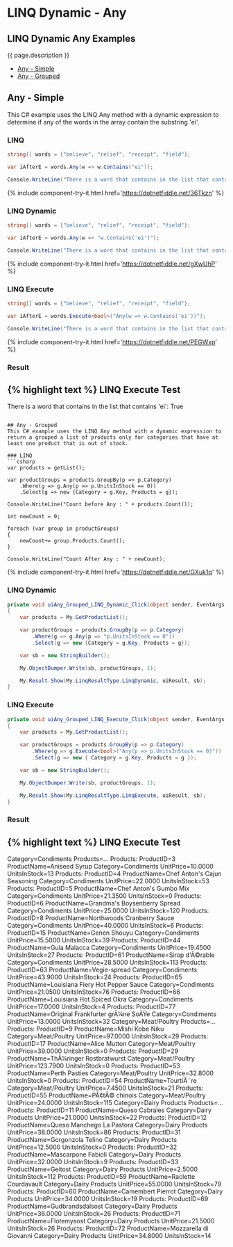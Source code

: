 # LINQ Dynamic - Any

## LINQ Dynamic Any Examples
{{ page.description }}

- [Any - Simple](#any---simple)
- [Any - Grouped](#any---grouped)

## Any - Simple
This C# example uses the LINQ Any method with a dynamic expression to determine if any of the words in the array contain the substring 'ei'.

### LINQ
```csharp
string[] words = {"believe", "relief", "receipt", "field"};

var iAfterE = words.Any(w => w.Contains("ei"));

Console.WriteLine("There is a word that contains in the list that contains 'ei': {0}", iAfterE);
```
{% include  component-try-it.html href='https://dotnetfiddle.net/36Tkzn' %}

### LINQ Dynamic
```csharp
string[] words = {"believe", "relief", "receipt", "field"};

var iAfterE = words.Any(w => "w.Contains('ei')");

Console.WriteLine("There is a word that contains in the list that contains 'ei': {0}", iAfterE);
```
{% include  component-try-it.html href='https://dotnetfiddle.net/gXwUhP' %}

### LINQ Execute
```csharp
string[] words = {"believe", "relief", "receipt", "field"};

var iAfterE = words.Execute<bool>("Any(w => w.Contains('ei'))");		

Console.WriteLine("There is a word that contains in the list that contains 'ei': {0}", iAfterE);
```
{% include  component-try-it.html href='https://dotnetfiddle.net/PEGWxp' %}

### Result
{% highlight text %}
LINQ Execute Test
------------------------------
There is a word that contains in the list that contains 'ei': True

```

## Any - Grouped
This C# example uses the LINQ Any method with a dynamic expression to return a grouped a list of products only for categories that have at least one product that is out of stock.

### LINQ
```csharp
var products = getList();

var productGroups = products.GroupBy(p => p.Category)
	.Where(g => g.Any(p => p.UnitsInStock == 0))
	.Select(g => new {Category = g.Key, Products = g});

Console.WriteLine("Count before Any : " + products.Count());

int newCount = 0;

foreach (var group in productGroups) 
{
	newCount+= group.Products.Count();
}

Console.WriteLine("Count After Any : " + newCount);
```
{% include  component-try-it.html href='https://dotnetfiddle.net/GXuk1q' %}

### LINQ Dynamic
```csharp
private void uiAny_Grouped_LINQ_Dynamic_Click(object sender, EventArgs e)
{
	var products = My.GetProductList();

	var productGroups = products.GroupBy(p => p.Category)
		.Where(g => g.Any(p => "p.UnitsInStock == 0"))
		.Select(g => new {Category = g.Key, Products = g});

	var sb = new StringBuilder();

	My.ObjectDumper.Write(sb, productGroups, 1);

	My.Result.Show(My.LinqResultType.LinqDynamic, uiResult, sb);
}
```

### LINQ Execute
```csharp
private void uiAny_Grouped_LINQ_Execute_Click(object sender, EventArgs e)
{
	var products = My.GetProductList();

	var productGroups = products.GroupBy(p => p.Category)
		.Where(g => g.Execute<bool>("Any(p => p.UnitsInStock == 0)"))
		.Select(g => new { Category = g.Key, Products = g });

	var sb = new StringBuilder();

	My.ObjectDumper.Write(sb, productGroups, 1);

	My.Result.Show(My.LinqResultType.LinqExecute, uiResult, sb);
}
```

### Result
{% highlight text %}
LINQ Execute Test
------------------------------
Category=Condiments    Products=... 
  Products: ProductID=3  ProductName=Aniseed Syrup      Category=Condiments    UnitPrice=10.0000      UnitsInStock=13 
  Products: ProductID=4  ProductName=Chef Anton's Cajun Seasoning        Category=Condiments    UnitPrice=22.0000      UnitsInStock=53 
  Products: ProductID=5  ProductName=Chef Anton's Gumbo Mix      Category=Condiments    UnitPrice=21.3500      UnitsInStock=0 
  Products: ProductID=6  ProductName=Grandma's Boysenberry Spread        Category=Condiments    UnitPrice=25.0000      UnitsInStock=120 
  Products: ProductID=8  ProductName=Northwoods Cranberry Sauce  Category=Condiments    UnitPrice=40.0000      UnitsInStock=6 
  Products: ProductID=15  ProductName=Genen Shouyu        Category=Condiments    UnitPrice=15.5000      UnitsInStock=39 
  Products: ProductID=44  ProductName=Gula Malacca        Category=Condiments    UnitPrice=19.4500      UnitsInStock=27 
  Products: ProductID=61  ProductName=Sirop d'Ã©rable      Category=Condiments    UnitPrice=28.5000      UnitsInStock=113 
  Products: ProductID=63  ProductName=Vegie-spread        Category=Condiments    UnitPrice=43.9000      UnitsInStock=24 
  Products: ProductID=65  ProductName=Louisiana Fiery Hot Pepper Sauce    Category=Condiments    UnitPrice=21.0500      UnitsInStock=76 
  Products: ProductID=66  ProductName=Louisiana Hot Spiced Okra  Category=Condiments    UnitPrice=17.0000      UnitsInStock=4 
  Products: ProductID=77  ProductName=Original Frankfurter grÃ¼ne SoÃŸe    Category=Condiments    UnitPrice=13.0000      UnitsInStock=32 
Category=Meat/Poultry  Products=... 
  Products: ProductID=9  ProductName=Mishi Kobe Niku    Category=Meat/Poultry  UnitPrice=97.0000      UnitsInStock=29 
  Products: ProductID=17  ProductName=Alice Mutton        Category=Meat/Poultry  UnitPrice=39.0000      UnitsInStock=0 
  Products: ProductID=29  ProductName=ThÃ¼ringer Rostbratwurst    Category=Meat/Poultry  UnitPrice=123.7900      UnitsInStock=0 
  Products: ProductID=53  ProductName=Perth Pasties      Category=Meat/Poultry  UnitPrice=32.8000      UnitsInStock=0 
  Products: ProductID=54  ProductName=TourtiÃ¨re  Category=Meat/Poultry  UnitPrice=7.4500        UnitsInStock=21 
  Products: ProductID=55  ProductName=PÃ¢tÃ© chinois        Category=Meat/Poultry  UnitPrice=24.0000      UnitsInStock=115 
Category=Dairy Products        Products=... 
  Products: ProductID=11  ProductName=Queso Cabrales      Category=Dairy Products        UnitPrice=21.0000      UnitsInStock=22 
  Products: ProductID=12  ProductName=Queso Manchego La Pastora  Category=Dairy Products        UnitPrice=38.0000      UnitsInStock=86 
  Products: ProductID=31  ProductName=Gorgonzola Telino  Category=Dairy Products        UnitPrice=12.5000      UnitsInStock=0 
  Products: ProductID=32  ProductName=Mascarpone Fabioli  Category=Dairy Products        UnitPrice=32.0000      UnitsInStock=9 
  Products: ProductID=33  ProductName=Geitost    Category=Dairy Products        UnitPrice=2.5000        UnitsInStock=112 
  Products: ProductID=59  ProductName=Raclette Courdavault        Category=Dairy Products        UnitPrice=55.0000      UnitsInStock=79 
  Products: ProductID=60  ProductName=Camembert Pierrot  Category=Dairy Products        UnitPrice=34.0000      UnitsInStock=19 
  Products: ProductID=69  ProductName=Gudbrandsdalsost    Category=Dairy Products        UnitPrice=36.0000      UnitsInStock=26 
  Products: ProductID=71  ProductName=Flotemysost        Category=Dairy Products        UnitPrice=21.5000      UnitsInStock=26 
  Products: ProductID=72  ProductName=Mozzarella di Giovanni      Category=Dairy Products        UnitPrice=34.8000      UnitsInStock=14

```
